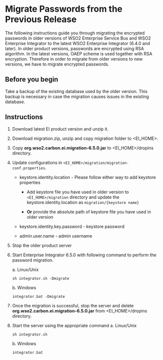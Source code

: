 # Migrate Passwords from the Previous Release

The following instructions guide you through migrating the encrypted passwords in older versions of WSO2 Enterprise Service Bus and WSO2 Enterprise Integrator to the latest WSO2 Enterprise Integrator (6.4.0 and later). In older product versions, passwords are encrypted using RSA algorithm. In the latest versions, OAEP scheme is used together with RSA encryption. Therefore in order to migrate from older versions to new versions, we have to migrate encrypted passwords.

## Before you begin

Take a backup of the existing database used by the older version. This backup is necessary in case the migration causes issues in the existing database.

## Instructions

1. Download latest EI product version and unzip it. 
1. Download migration.zip, unzip and copy migration folder to <EI_HOME>.
1. Copy **org.wso2.carbon.ei.migration-6.5.0.jar** to <EI_HOME>/dropins directory.
1. Update configurations in ```<EI_HOME>/migration/migration-conf.properties```.
                
    * keystore.identity.location - Please follow either way to add keystore properties
         * Add keystore file you have used in older version to ```<EI_HOME>/migration``` directory and update the keystore.identity.location as 
```migration/{keystore name}```
        
         * **Or** provide the absolute path of keystore file you have used in older version

    * keystore.identity.key.password - keystore password
    * admin.user.name - admin username

1. Stop the older product server
1. Start Enterprise Integrator 6.5.0 with following command to perform the password migration.

    a. Linux/Unix
    ```
    sh integrator.sh -Dmigrate
    ```
    b. Windows
    ```
    integrator.bat -Dmigrate
    ```

1. Once the migration is successful, stop the server and delete **org.wso2.carbon.ei.migration-6.5.0.jar** from 
<EI_HOME>/dropins directory.
1. Start the server using the appropriate command
a. Linux/Unix
    ```
    sh integrator.sh
    ```
    b. Windows
    ```
    integrator.bat
    ```